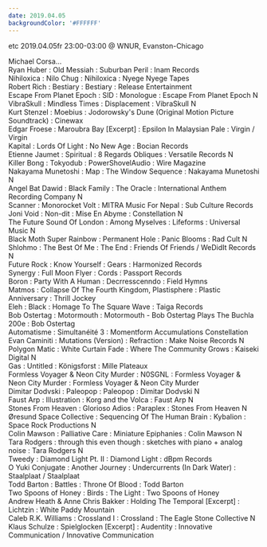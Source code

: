 ```yaml
---
date: 2019.04.05
backgroundColor: '#FFFFFF'
---
```


etc 2019.04.05fr 23:00-03:00 @ WNUR, Evanston-Chicago  

Michael Corsa...  
Ryan Huber : Old Messiah : Suburban Peril : Inam Records  
Nihiloxica : Nilo Chug : Nihiloxica : Nyege Nyege Tapes  
Robert Rich : Bestiary : Bestiary : Release Entertainment  
Escape From Planet Epoch : SID : Monologue : Escape From Planet Epoch N  
VibraSkull : Mindless Times : Displacement : VibraSkull N  
Kurt Stenzel : Moebius : Jodorowsky's Dune (Original Motion Picture Soundtrack) : Cinewax  
Edgar Froese : Maroubra Bay \[Excerpt\] : Epsilon In Malaysian Pale : Virgin / Virgin  
Kapital : Lords Of Light : No New Age : Bocian Records  
Etienne Jaumet : Spiritual : 8 Regards Obliques : Versatile Records N  
Killer Bong : Tokyodub : PowerShovelAudio : Wire Magazine  
Nakayama Munetoshi : Map : The Window Sequence : Nakayama Munetoshi N  
Angel Bat Dawid : Black Family : The Oracle : International Anthem Recording Company N  
Scanner : Monorocket Volt : MITRA Music For Nepal : Sub Culture Records  
Joni Void : Non-dit : Mise En Abyme : Constellation N  
The Future Sound Of London : Among Myselves : Lifeforms : Universal Music N  
Black Moth Super Rainbow : Permanent Hole : Panic Blooms : Rad Cult N  
Shlohmo : The Best Of Me : The End : Friends Of Friends / WeDidIt Records N  
Future Rock : Know Yourself : Gears : Harmonized Records  
Synergy : Full Moon Flyer : Cords : Passport Records  
Boron : Party With A Human : Decrresscenndo : Field Hymns  
Matmos : Collapse Of The Fourth Kingdom, Plastisphere : Plastic Anniversary : Thrill Jockey  
Eleh : Black : Homage To The Square Wave : Taiga Records  
Bob Ostertag : Motormouth : Motormouth - Bob Ostertag Plays The Buchla 200e : Bob Ostertag  
Automatisme : Simultanéité 3 : Momentform Accumulations Constellation  
Evan Caminiti : Mutations (Version) : Refraction : Make Noise Records N  
Polygon Matic : White Curtain Fade : Where The Community Grows : Kaiseki Digital N  
Gas : Untitled : Königsforst : Mille Plateaux  
Formless Voyager & Neon City Murder : N0SGNL : Formless Voyager & Neon City Murder : Formless Voyager & Neon City Murder  
Dimitar Dodvski : Paleopop : Paleopop : Dimitar Dodvski N  
Faust Arp : Illustration : Korg and the Volca : Faust Arp N  
Stones From Heaven : Glorioso Adios : Paraplex : Stones From Heaven N  
Øresund Space Collective : Sequencing Of The Human Brain : Kybalion : Space Rock Productions N  
Colin Mawson : Palliative Care : Miniature Epiphanies : Colin Mawson N  
Tara Rodgers : through this even though : sketches with piano + analog noise : Tara Rodgers N  
Tweedy : Diamond Light Pt. II : Diamond Light : dBpm Records  
O Yuki Conjugate : Another Journey : Undercurrents (In Dark Water) : Staalplaat / Staalplaat  
Todd Barton : Battles : Throne Of Blood : Todd Barton  
Two Spoons of Honey : Birds : The Light : Two Spoons of Honey  
Andrew Heath & Anne Chris Bakker : Holding The Temporal \[Excerpt\] : Lichtzin : White Paddy Mountain  
Caleb R.K. Williams : Crossland I : Crossland : The Eagle Stone Collective N  
Klaus Schulze : Spielglocken \[Excerpt\] : Audentity : Innovative Communication / Innovative Communication